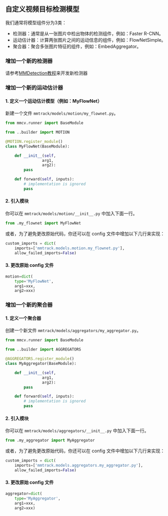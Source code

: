 ## 自定义视频目标检测模型

我们通常将模型组件分为3类：

- 检测器：通常是从一张图片中检出物体的检测组件，例如：Faster R-CNN。
- 运动估计器：计算两张图片之间的运动信息的组件，例如：FlowNetSimple。
- 聚合器：聚合多张图片特征的组件，例如：EmbedAggregator。

### 增加一个新的检测器

请参考[MMDetection教程](https://mmdetection.readthedocs.io/zh_CN/latest/tutorials/customize_models.html)来开发新检测器

### 增加一个新的运动估计器

#### 1. 定义一个运动估计模型（例如：MyFlowNet）

新建一个文件 `mmtrack/models/motion/my_flownet.py`。

```python
from mmcv.runner import BaseModule

from ..builder import MOTION

@MOTION.register_module()
class MyFlowNet(BaseModule):

    def __init__(self,
                arg1,
                arg2):
        pass

    def forward(self, inputs):
        # implementation is ignored
        pass
```

#### 2. 引入模块

你可以在 `mmtrack/models/motion/__init__.py` 中加入下面一行。

```python
from .my_flownet import MyFlowNet
```

或者，为了避免更改原始代码，你还可以在 config 文件中增加以下几行来实现：

```python
custom_imports = dict(
    imports=['mmtrack.models.motion.my_flownet.py'],
    allow_failed_imports=False)
```

#### 3. 更改原始 config 文件

```python
motion=dict(
    type='MyFlowNet',
    arg1=xxx,
    arg2=xxx)
```

### 增加一个新的聚合器

#### 1. 定义一个聚合器

创建一个新文件 `mmtrack/models/aggregators/my_aggregator.py`。

```python
from mmcv.runner import BaseModule

from ..builder import AGGREGATORS

@AGGREGATORS.register_module()
class MyAggregator(BaseModule):

    def __init__(self,
                arg1,
                arg2):
        pass

    def forward(self, inputs):
        # implementation is ignored
        pass
```

#### 2. 引入模块

你可以在 `mmtrack/models/aggregators/__init__.py` 中加入下面一行。

```python
from .my_aggregator import MyAggregator
```

或者，为了避免更改原始代码，你还可以在 config 文件中增加以下几行来实现：

```python
custom_imports = dict(
    imports=['mmtrack.models.aggregators.my_aggregator.py'],
    allow_failed_imports=False)
```

#### 3. 更改原始 config 文件

```python
aggregator=dict(
    type='MyAggregator',
    arg1=xxx,
    arg2=xxx)
```
